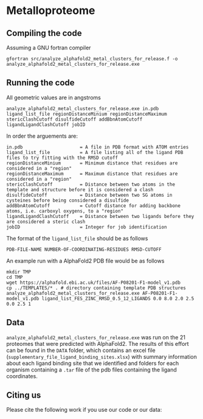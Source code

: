 # Metalloproteome


## Compiling the code
Assuming a GNU fortran compiler 
```
gfortran src/analyze_alphafold2_metal_clusters_for_release.f -o analyze_alphafold2_metal_clusters_for_release.exe
```

## Running the code

All geometric values are in angstroms
```
analyze_alphafold2_metal_clusters_for_release.exe in.pdb ligand_list_file regionDistanceMinium regionDistanceMaximum stericClashCutoff disulfideCutoff addBbnAtomCutoff ligandLigandClashCutoff jobID
```

In order the arguements are:
```
in.pdb                     = A file in PDB format with ATOM entries
ligand_list_file           = A file listing all of the ligand PDB files to try fitting with the RMSD cutoff
regionDistanceMinium       = Minimum distance that residues are considered in a "region"
regionDistanceMaximum      = Maximum distance that residues are considered in a "region"
stericClashCutoff          = Distance between two atoms in the template and structure before it is considered a clash
disulfideCutoff            = Distance between two SG atoms in cysteines before being considered a disulfide 
addBbnAtomCutoff           = Cutoff distance for adding backbone atoms, i.e. carboxyl oxygens, to a "region" 
ligandLigandClashCutoff    = Distance between two ligands before they are considered a steric clash
jobID                      = Integer for job identification 
```

The format of the `ligand_list_file` should be as follows
```
PDB-FILE-NAME NUMBER-OF-COORDINATING-RESIDUES RMSD-CUTOFF
```

An example run with a AlphaFold2 PDB file would be as follows
```
mkdir TMP
cd TMP
wget https://alphafold.ebi.ac.uk/files/AF-P08201-F1-model_v1.pdb
cp ../TEMPLATES/* . # directory containing template PDB structures
analyze_alphafold2_metal_clusters_for_release.exe AF-P08201-F1-model_v1.pdb ligand_list_FES_ZINC_RMSD_0.5_12_LIGANDS 0.0 8.0 2.0 2.5 0.0 2.5 1
```

## Data
`analyze_alphafold2_metal_clusters_for_release.exe` was run on the 21 proteomes that were predicted with AlphaFold2. The results of this effort can be found in the `DATA` folder, which contains an excel file (`supplementary_file_ligand_binding_sites.xlsx`) with summary information about each ligand binding site that we identified and folders for each organism containing a `.tar` file of the pdb files containing the ligand coordinates.

## Citing us
Please cite the following work if you use our code or our data:
